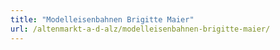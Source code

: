 ```yaml
---
title: "Modelleisenbahnen Brigitte Maier"
url: /altenmarkt-a-d-alz/modelleisenbahnen-brigitte-maier/
---
```

